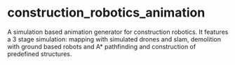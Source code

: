 # construction_robotics_animation
 A simulation based animation generator for construction robotics. It features a 3 stage simulation: mapping with simulated drones and slam, demolition with ground based robots and A* pathfinding and construction of predefined structures.
